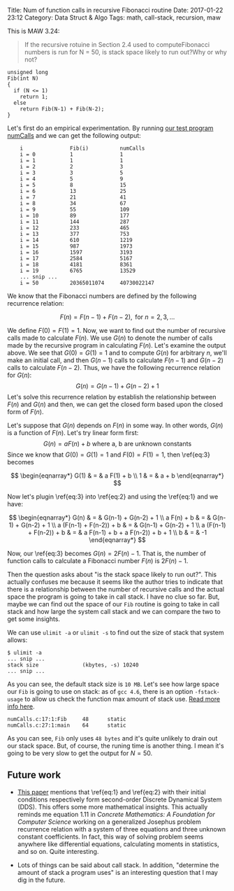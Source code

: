 Title: Num of function calls in recursive Fibonacci routine
Date: 2017-01-22 23:12
Category: Data Struct & Algo
Tags: math, call-stack, recursion, maw

This is MAW 3.24: 

> If the recursive rotuine in Section 2.4 used to computeFibonacci numbers is run for N = 50, is stack space likely to run out?Why or why not?

```{c}
unsigned long
Fib(int N)
{
  if (N <= 1)
    return 1;
  else
    return Fib(N-1) + Fib(N-2);
}
```

Let's first do an empirical experimentation. By running [our test program numCalls](https://github.com/xxks-kkk/Code-for-blog/blob/master/2017/numCalls/numCalls.c)
and we can get the following output:

```
    i               Fib(i)          numCalls
    i = 0           1               1
    i = 1           1               1
    i = 2           2               3
    i = 3           3               5
    i = 4           5               9
    i = 5           8               15
    i = 6           13              25
    i = 7           21              41
    i = 8           34              67
    i = 9           55              109
    i = 10          89              177
    i = 11          144             287
    i = 12          233             465
    i = 13          377             753
    i = 14          610             1219
    i = 15          987             1973
    i = 16          1597            3193
    i = 17          2584            5167
    i = 18          4181            8361
    i = 19          6765            13529
    ... snip ...
    i = 50          20365011074     40730022147
```

We know that the Fibonacci numbers are defined by the following recurrence relation:

$$
\begin{equation}
F(n) = F(n-1) + F(n-2), \text{ for }n = 2, 3, ... \label{eq:1}
\end{equation}
$$

We define $F(0) = F(1) = 1$. Now, we want to find out the number of recursive calls made to calculate $F(n)$. We use $G(n)$ to denote the number of calls made by the recursive program in calculating $F(n)$. Let's examine the output above. We see that $G(0) = G(1) = 1$ and to compute $G(n)$ for arbitrary $n$, we'll make an initial call, and then $G(n-1)$ calls to calculate $F(n-1)$ and $G(n-2)$ calls to calculate $F(n-2)$. Thus, we have the following recurrence relation for $G(n)$:
$$
\begin{equation}
G(n) = G(n-1) + G(n-2) + 1 \label{eq:2}
\end{equation}
$$
Let's solve this recurrence relation by establish the relationship between $F(n)$ and $G(n)$ and then, we can get the closed form based upon the closed form of $F(n)$. 

Let's suppose that $G(n)$ depends on $F(n)$ in some way. In other words, $G(n)$ is a function of $F(n)$. Let's try linear form first:
$$
\begin{equation}
G(n) = a F(n) + b \text{ where a, b are unknown constants}  \label {eq:3}
\end{equation}
$$
Since we know that $G(0) = G(1) = 1​$ and $F(0) = F(1) = 1​$, then \ref{eq:3} becomes 

$$
\begin{eqnarray*}
G(1)  & = & a F(1) + b \\
1 & = & a + b
\end{eqnarray*}
$$

Now let's plugin \ref{eq:3} into \ref{eq:2} and using the \ref{eq:1} and we have:

$$
\begin{eqnarray*}
G(n) & = & G(n-1) + G(n-2) + 1 \\
a F(n) + b & = & G(n-1) + G(n-2) + 1 \\
a (F(n-1) + F(n-2)) + b & = & G(n-1) + G(n-2) + 1 \\
a (F(n-1) + F(n-2)) + b & = & a F(n-1) + b + a F(n-2)) + b + 1 \\
b & = & -1
\end{eqnarray*}
$$

Now, our \ref{eq:3} becomes $G(n) = 2F(n) - 1$. That is, the number of function calls
to calculate a Fibonacci number $F(n)$ is $2F(n) - 1$.

Then the question asks about "is the stack space likely to run out?". This actually confuses
me because it seems like the author tries to indicate that there is a relationship between
the number of recursive calls and the actual space the program is going to take in call stack.
I have no clue so far. But, maybe we can find out the space of our `Fib` routine
is going to take in call stack and how large the system call stack and we can compare the two
to get some insights.

We can use `ulimit -a` or `ulimit -s` to find out the size of stack that system allows:

```{shell}
$ ulimit -a
... snip ...
stack size              (kbytes, -s) 10240
... snip ...
```

As you can see, the default stack size is `10 MB`. Let's see how large space our `Fib`
is going to use on stack: as of `gcc 4.6`, there is an option `-fstack-usage` to allow
us check the function max amount of stack use. [Read more info here](https://gcc.gnu.org/onlinedocs/gnat_ugn/Static-Stack-Usage-Analysis.html>).

```
numCalls.c:17:1:Fib     48      static
numCalls.c:27:1:main    64      static
```

As you can see, `Fib` only uses `48 bytes` and it's quite unlikely to drain out our stack space. 
But, of course, the runing time is another thing. I mean it's going to be very slow to get the output
for $N = 50$.


## Future work

- [This paper](http://vulms.vu.edu.pk/Courses/CS201/Downloads/p60-robertson.pdf) mentions that 
  \ref{eq:1} and \ref{eq:2} with their initial conditions respectively form second-order 
  Discrete Dynamical System (DDS). This offers some more mathematical insights. This actually reminds
  me equation 1.11 in *Concrete Mathematics: A Foundation for Computer Science* working on 
  a generalized Josephus problem recurrence relation with a system of three equations and three unknown
  constant coefficients. In fact, this way of solving problem seems anywhere like differential equations,
  calculating moments in statistics, and so on. Quite interesting.

- Lots of things can be said about call stack. In addition, "determine the amount of stack a program uses" is an interesting
  question that I may dig in the future.

